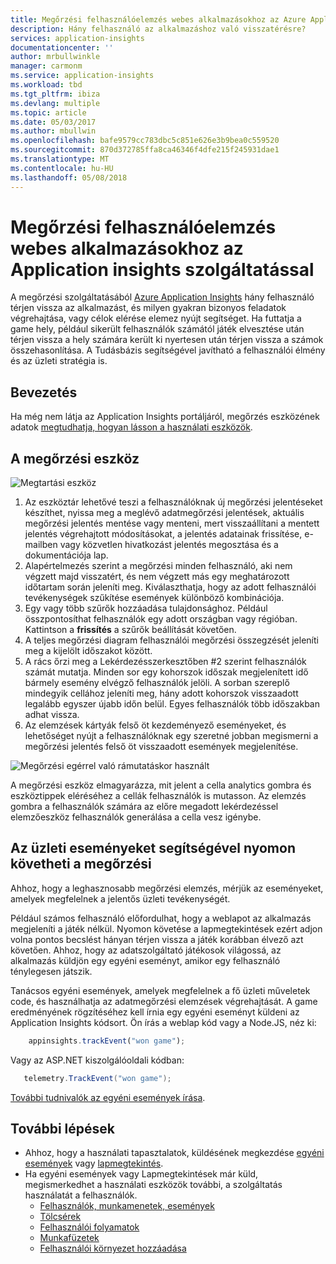 ```yaml
---
title: Megőrzési felhasználóelemzés webes alkalmazásokhoz az Azure Application insights szolgáltatással |} Microsoft docs
description: Hány felhasználó az alkalmazáshoz való visszatérésre?
services: application-insights
documentationcenter: ''
author: mrbullwinkle
manager: carmonm
ms.service: application-insights
ms.workload: tbd
ms.tgt_pltfrm: ibiza
ms.devlang: multiple
ms.topic: article
ms.date: 05/03/2017
ms.author: mbullwin
ms.openlocfilehash: bafe9579cc783dbc5c851e626e3b9bea0c559520
ms.sourcegitcommit: 870d372785ffa8ca46346f4dfe215f245931dae1
ms.translationtype: MT
ms.contentlocale: hu-HU
ms.lasthandoff: 05/08/2018
---
```

# <a name="user-retention-analysis-for-web-applications-with-application-insights"></a>Megőrzési felhasználóelemzés webes alkalmazásokhoz az Application insights szolgáltatással

A megőrzési szolgáltatásából [Azure Application Insights](app-insights-overview.md) hány felhasználó térjen vissza az alkalmazást, és milyen gyakran bizonyos feladatok végrehajtása, vagy célok elérése elemez nyújt segítséget. Ha futtatja a game hely, például sikerült felhasználók számától játék elvesztése után térjen vissza a hely számára került ki nyertesen után térjen vissza a számok összehasonlítása. A Tudásbázis segítségével javítható a felhasználói élmény és az üzleti stratégia is.

## <a name="get-started"></a>Bevezetés

Ha még nem látja az Application Insights portáljáról, megőrzés eszközének adatok [megtudhatja, hogyan lásson a használati eszközök](app-insights-usage-overview.md).

## <a name="the-retention-tool"></a>A megőrzési eszköz

![Megtartási eszköz](./media/app-insights-usage-retention/retention.png)

1. Az eszköztár lehetővé teszi a felhasználóknak új megőrzési jelentéseket készíthet, nyissa meg a meglévő adatmegőrzési jelentések, aktuális megőrzési jelentés mentése vagy menteni, mert visszaállítani a mentett jelentés végrehajtott módosításokat, a jelentés adatainak frissítése, e-mailben vagy közvetlen hivatkozást jelentés megosztása és a dokumentációja lap. 
2. Alapértelmezés szerint a megőrzési minden felhasználó, aki nem végzett majd visszatért, és nem végzett más egy meghatározott időtartam során jeleníti meg. Kiválaszthatja, hogy az adott felhasználói tevékenységek szűkítése események különböző kombinációja.
3. Egy vagy több szűrők hozzáadása tulajdonsághoz. Például összpontosíthat felhasználók egy adott országban vagy régióban. Kattintson a **frissítés** a szűrők beállítását követően. 
4. A teljes megőrzési diagram felhasználói megőrzési összegzését jeleníti meg a kijelölt időszakot között. 
5. A rács őrzi meg a Lekérdezésszerkesztőben #2 szerint felhasználók számát mutatja. Minden sor egy kohorszok időszak megjelenített idő bármely esemény elvégző felhasználók jelöli. A sorban szereplő mindegyik cellához jeleníti meg, hány adott kohorszok visszaadott legalább egyszer újabb időn belül. Egyes felhasználók több időszakban adhat vissza. 
6. Az elemzések kártyák felső öt kezdeményező eseményeket, és lehetőséget nyújt a felhasználóknak egy szeretné jobban megismerni a megőrzési jelentés felső öt visszaadott események megjelenítése. 

![Megőrzési egérrel való rámutatáskor használt](./media/app-insights-usage-retention/hover.png)

A megőrzési eszköz elmagyarázza, mit jelent a cella analytics gombra és eszköztippek eléréséhez a cellák felhasználók is mutasson. Az elemzés gombra a felhasználók számára az előre megadott lekérdezéssel elemzőeszköz felhasználók generálása a cella vesz igénybe. 

## <a name="use-business-events-to-track-retention"></a>Az üzleti eseményeket segítségével nyomon követheti a megőrzési

Ahhoz, hogy a leghasznosabb megőrzési elemzés, mérjük az eseményeket, amelyek megfelelnek a jelentős üzleti tevékenységét. 

Például számos felhasználó előfordulhat, hogy a weblapot az alkalmazás megjeleníti a játék nélkül. Nyomon követése a lapmegtekintések ezért adjon volna pontos becslést hányan térjen vissza a játék korábban élvező azt követően. Ahhoz, hogy az adatszolgáltató játékosok világossá, az alkalmazás küldjön egy egyéni eseményt, amikor egy felhasználó ténylegesen játszik.  

Tanácsos egyéni események, amelyek megfelelnek a fő üzleti műveletek code, és használhatja az adatmegőrzési elemzések végrehajtását. A game eredményének rögzítéséhez kell írnia egy egyéni eseményt küldeni az Application Insights kódsort. Ön írás a weblap kód vagy a Node.JS, néz ki:

```JavaScript
    appinsights.trackEvent("won game");
```

Vagy az ASP.NET kiszolgálóoldali kódban:

```csharp
   telemetry.TrackEvent("won game");
```

[További tudnivalók az egyéni események írása](app-insights-api-custom-events-metrics.md#trackevent).


## <a name="next-steps"></a>További lépések
- Ahhoz, hogy a használati tapasztalatok, küldésének megkezdése [egyéni események](https://docs.microsoft.com/azure/application-insights/app-insights-api-custom-events-metrics#trackevent) vagy [lapmegtekintés](https://docs.microsoft.com/azure/application-insights/app-insights-api-custom-events-metrics#page-views).
- Ha egyéni események vagy Lapmegtekintések már küld, megismerkedhet a használati eszközök további, a szolgáltatás használatát a felhasználók.
    - [Felhasználók, munkamenetek, események](app-insights-usage-segmentation.md)
    - [Tölcsérek](usage-funnels.md)
    - [Felhasználói folyamatok](app-insights-usage-flows.md)
    - [Munkafüzetek](app-insights-usage-workbooks.md)
    - [Felhasználói környezet hozzáadása](app-insights-usage-send-user-context.md)


